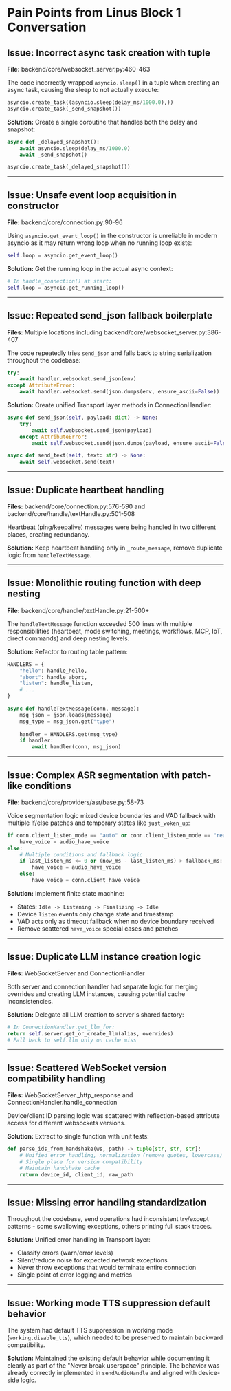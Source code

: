 # Pain Points from Linus Block 1 Conversation

## Issue: Incorrect async task creation with tuple
**File:** backend/core/websocket_server.py:460-463

The code incorrectly wrapped `asyncio.sleep()` in a tuple when creating an async task, causing the sleep to not actually execute:
```python
asyncio.create_task((asyncio.sleep(delay_ms/1000.0),))
asyncio.create_task(_send_snapshot())
```

**Solution:**
Create a single coroutine that handles both the delay and snapshot:
```python
async def _delayed_snapshot():
    await asyncio.sleep(delay_ms/1000.0)
    await _send_snapshot()

asyncio.create_task(_delayed_snapshot())
```

---

## Issue: Unsafe event loop acquisition in constructor
**File:** backend/core/connection.py:90-96

Using `asyncio.get_event_loop()` in the constructor is unreliable in modern asyncio as it may return wrong loop when no running loop exists:
```python
self.loop = asyncio.get_event_loop()
```

**Solution:**
Get the running loop in the actual async context:
```python
# In handle_connection() at start:
self.loop = asyncio.get_running_loop()
```

---

## Issue: Repeated send_json fallback boilerplate
**Files:** Multiple locations including backend/core/websocket_server.py:386-407

The code repeatedly tries `send_json` and falls back to string serialization throughout the codebase:
```python
try:
    await handler.websocket.send_json(env)
except AttributeError:
    await handler.websocket.send(json.dumps(env, ensure_ascii=False))
```

**Solution:**
Create unified Transport layer methods in ConnectionHandler:
```python
async def send_json(self, payload: dict) -> None:
    try:
        await self.websocket.send_json(payload)
    except AttributeError:
        await self.websocket.send(json.dumps(payload, ensure_ascii=False))

async def send_text(self, text: str) -> None:
    await self.websocket.send(text)
```

---

## Issue: Duplicate heartbeat handling
**Files:** backend/core/connection.py:576-590 and backend/core/handle/textHandle.py:501-508

Heartbeat (ping/keepalive) messages were being handled in two different places, creating redundancy.

**Solution:**
Keep heartbeat handling only in `_route_message`, remove duplicate logic from `handleTextMessage`.

---

## Issue: Monolithic routing function with deep nesting
**File:** backend/core/handle/textHandle.py:21-500+

The `handleTextMessage` function exceeded 500 lines with multiple responsibilities (heartbeat, mode switching, meetings, workflows, MCP, IoT, direct commands) and deep nesting levels.

**Solution:**
Refactor to routing table pattern:
```python
HANDLERS = {
    "hello": handle_hello,
    "abort": handle_abort,
    "listen": handle_listen,
    # ...
}

async def handleTextMessage(conn, message):
    msg_json = json.loads(message)
    msg_type = msg_json.get("type")
    
    handler = HANDLERS.get(msg_type)
    if handler:
        await handler(conn, msg_json)
```

---

## Issue: Complex ASR segmentation with patch-like conditions
**File:** backend/core/providers/asr/base.py:58-73

Voice segmentation logic mixed device boundaries and VAD fallback with multiple if/else patches and temporary states like `just_woken_up`:
```python
if conn.client_listen_mode == "auto" or conn.client_listen_mode == "realtime":
    have_voice = audio_have_voice
else:
    # Multiple conditions and fallback logic
    if last_listen_ms <= 0 or (now_ms - last_listen_ms) > fallback_ms:
        have_voice = audio_have_voice
    else:
        have_voice = conn.client_have_voice
```

**Solution:**
Implement finite state machine:
- States: `Idle -> Listening -> Finalizing -> Idle`
- Device `listen` events only change state and timestamp
- VAD acts only as timeout fallback when no device boundary received
- Remove scattered `have_voice` special cases and patches

---

## Issue: Duplicate LLM instance creation logic
**Files:** WebSocketServer and ConnectionHandler

Both server and connection handler had separate logic for merging overrides and creating LLM instances, causing potential cache inconsistencies.

**Solution:**
Delegate all LLM creation to server's shared factory:
```python
# In ConnectionHandler.get_llm_for:
return self.server.get_or_create_llm(alias, overrides)
# Fall back to self.llm only on cache miss
```

---

## Issue: Scattered WebSocket version compatibility handling
**Files:** WebSocketServer._http_response and ConnectionHandler.handle_connection

Device/client ID parsing logic was scattered with reflection-based attribute access for different websockets versions.

**Solution:**
Extract to single function with unit tests:
```python
def parse_ids_from_handshake(ws, path) -> tuple[str, str, str]:
    # Unified error handling, normalization (remove quotes, lowercase)
    # Single place for version compatibility
    # Maintain handshake cache
    return device_id, client_id, raw_path
```

---

## Issue: Missing error handling standardization
Throughout the codebase, send operations had inconsistent try/except patterns - some swallowing exceptions, others printing full stack traces.

**Solution:**
Unified error handling in Transport layer:
- Classify errors (warn/error levels)
- Silent/reduce noise for expected network exceptions
- Never throw exceptions that would terminate entire connection
- Single point of error logging and metrics

---

## Issue: Working mode TTS suppression default behavior
The system had default TTS suppression in working mode (`working.disable_tts`), which needed to be preserved to maintain backward compatibility.

**Solution:**
Maintained the existing default behavior while documenting it clearly as part of the "Never break userspace" principle. The behavior was already correctly implemented in `sendAudioHandle` and aligned with device-side logic.